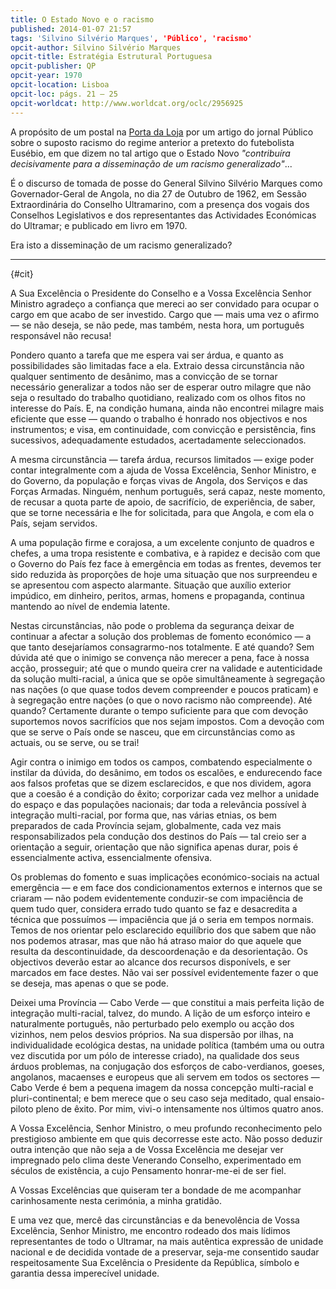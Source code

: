 ```yaml
---
title: O Estado Novo e o racismo
published: 2014-01-07 21:57
tags: 'Silvino Silvério Marques', 'Público', 'racismo'
opcit-author: Silvino Silvério Marques
opcit-title: Estratégia Estrutural Portuguesa
opcit-publisher: QP
opcit-year: 1970
opcit-location: Lisboa
opcit-loc: págs. 21 – 25
opcit-worldcat: http://www.worldcat.org/oclc/2956925
---
```


A propósito de um postal na [Porta da Loja][1] por um artigo do jornal Público sobre o suposto racismo do regime
anterior a pretexto do futebolista Eusébio, em que dizem no tal artigo que o Estado Novo 
*"contribuíra decisivamente para a disseminação de um racismo generalizado"*...

É o discurso de tomada de posse do General Silvino Silvério Marques como Governador-Geral de Angola, no dia 27
de Outubro de 1962, em Sessão Extraordinária do Conselho Ultramarino, com a presença dos vogais dos Conselhos
Legislativos e dos representantes das Actividades Económicas do Ultramar; e publicado em livro em 1970.

Era isto a disseminação de um racismo generalizado?

[1]: http://portadaloja.blogspot.com/2014/01/a-historia-meme-do-colonialismo-e.html

---
{#cit}

A Sua Excelência o Presidente do Conselho e a Vossa Excelência Senhor Ministro agradeço a confiança que mereci ao ser
convidado para ocupar o cargo em que acabo de ser investido. Cargo que — mais uma vez o afirmo — se não deseja, se não
pede, mas também, nesta hora, um português responsável não recusa!

Pondero quanto a tarefa que me espera vai ser
árdua, e quanto as possibilidades são limitadas face a ela. Extraio dessa circunstância não qualquer sentimento de
desânimo, mas a convicção de se tornar necessário generalizar a todos não ser de esperar outro milagre que não seja o
resultado do trabalho quotidiano, realizado com os olhos fitos no interesse do País. E, na condição humana, ainda não
encontrei milagre mais eficiente que esse — quando o trabalho é honrado nos objectivos e nos instrumentos; e visa,
em continuidade, com convicção e persistência, fins
sucessivos, adequadamente estudados, acertadamente seleccionados.

A mesma circunstância — tarefa árdua, recursos limitados — exige poder contar integralmente com a
ajuda de Vossa Excelência, Senhor Ministro, e do Governo, da população e forças vivas de Angola, dos Serviços e das
Forças Armadas. Ninguém, nenhum português, será capaz, neste momento, de recusar a quota parte de apoio, de sacrifício,
de experiência, de saber, que se torne necessária e lhe for solicitada, para que Angola, e com ela o País, sejam
servidos.

A uma população firme e corajosa, a um excelente conjunto de quadros e chefes, a uma tropa resistente e combativa, e à
rapidez e decisão com que o Governo do País fez face à emergência em todas as frentes, devemos ter sido reduzida às
proporções de hoje uma situação que nos surpreendeu e se apresentou com aspecto alarmante. Situação que auxílio exterior
impúdico, em dinheiro, peritos, armas, homens e propaganda, continua mantendo ao nível de endemia latente.

Nestas circunstâncias, não pode o problema da segurança deixar de continuar a afectar a solução dos problemas de
fomento económico — a que tanto desejaríamos consagrarmo-nos totalmente. E até quando? Sem dúvida até que o inimigo se
convença não merecer a pena, face à nossa acção, prosseguir; até que o mundo queira crer na validade e autenticidade da
solução multi-racial, a única que se opõe simultâneamente à segregação nas nações (o que quase todos devem compreender e
poucos praticam) e à segregação entre nações (o que o novo racismo não compreende). Até quando? Certamente durante o
tempo suficiente para que com devoção suportemos novos sacrifícios que nos sejam impostos. Com a devoção com que se
serve o País onde se nasceu, que em circunstâncias como as actuais, ou se serve, ou se trai!

Agir contra o inimigo em todos os campos, combatendo especialmente o instilar da dúvida, do desânimo, em todos os
escalões, e endurecendo face aos falsos profetas que se dizem esclarecidos, e que nos dividem, agora que a coesão é a
condição do êxito; corporizar cada vez melhor a unidade do espaço e das populações nacionais; dar toda a relevância
possível à integração multi-racial, por forma que, nas várias etnias, os bem preparados de cada Província sejam,
globalmente, cada vez mais responsabilizados pela condução dos destinos do País — tal creio ser a orientação a seguir,
orientação que não significa apenas durar, pois é essencialmente activa, essencialmente
ofensiva.

Os problemas do fomento e suas implicações económico-sociais na actual emergência — e em face dos condicionamentos
externos e internos que se criaram — não podem evidentemente conduzir-se com impaciência de quem tudo quer, considera
errado tudo quanto se faz e desacredita a técnica que possuímos — impaciência que já o seria em tempos normais. Temos
de nos orientar pelo esclarecido equilíbrio dos que sabem que não nos podemos atrasar, mas que não há atraso maior do
que aquele que resulta da descontinuidade, da descoordenação e da desorientação. Os objectivos deverão estar ao alcance
dos recursos disponívels, e ser marcados em face destes. Não vai ser possível evidentemente fazer o que se deseja, mas
apenas o que se pode.

Deixei uma Província — Cabo Verde — que constitui a mais perfeita lição de integração multi-racial, talvez, do mundo.
A lição de um esforço inteiro e naturalmente português, não perturbado pelo exemplo ou acção dos vizinhos, nem pelos
desvios próprios. Na sua dispersão por ilhas, na individualidade ecológica destas, na unidade política (também uma ou
outra vez discutida por um pólo de interesse criado), na qualidade dos seus árduos problemas, na conjugação dos esforços
de cabo-verdianos, goeses, angolanos, macaenses e europeus que ali servem em todos os sectores — Cabo Verde é bem a
pequena imagem da nossa concepção multi-racial e pluri-continental; e bem merece que o seu caso seja meditado, qual
ensaio-piloto pleno de êxito. Por mim, vivi-o intensamente nos últimos quatro anos.

A Vossa Excelência, Senhor Ministro, o meu profundo reconhecimento pelo prestigioso ambiente em que quis decorresse
este acto. Não posso deduzir outra intenção que não seja a de Vossa Excelência me desejar ver impregnado pelo clima
deste Venerando Conselho, experimentado em séculos de existência, a cujo Pensamento honrar-me-ei de ser fiel.

A Vossas Excelências que quiseram ter a bondade de me acompanhar carinhosamente nesta cerimónia, a minha gratidão.

E uma vez que, mercê das circunstâncias e da benevolência de Vossa Excelência, Senhor Ministro, me encontro rodeado
dos mais lídimos representantes de todo o Ultramar, na mais autêntica expressão de unidade nacional e de decidida
vontade de a preservar, seja-me consentido saudar respeitosamente Sua Excelência o Presidente da República, símbolo e
garantia dessa imperecível unidade.
